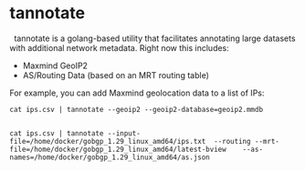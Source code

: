tannotate
=========
 
tannotate is a golang-based utility that facilitates annotating large datasets
with additional network metadata. Right now this includes:

 * Maxmind GeoIP2
 * AS/Routing Data (based on an MRT routing table)

For example, you can add Maxmind geolocation data to a list of IPs:

	cat ips.csv | tannotate --geoip2 --geoip2-database=geoip2.mmdb
        
	
	cat ips.csv | tannotate --input-file=/home/docker/gobgp_1.29_linux_amd64/ips.txt  --routing --mrt-file=/home/docker/gobgp_1.29_linux_amd64/latest-bview    --as-names=/home/docker/gobgp_1.29_linux_amd64/as.json 
	
	
